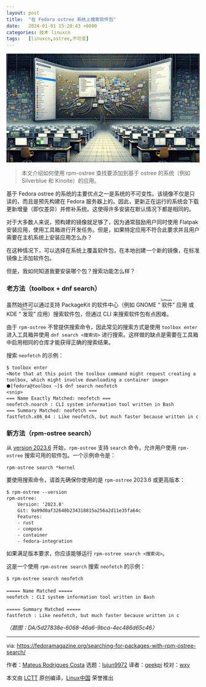 ```yaml
---
layout: post
title:	"在 Fedora ostree 系统上搜索软件包"
date:	2024-01-01 15:28:43 +0800 
categories:	技术 linuxcn 
tags:	[linuxcn,ostree,不可变]
---
```



![](/Asserts/Images/album/202401/01/152807zv5flffxfs7xjurs.jpg)



> 
> 本文介绍如何使用 rpm-ostree 查找要添加到基于 ostree 的系统（例如 Silverblue 和 Kinoite）的应用。
> 
> 
> 


基于 Fedora ostree 的系统的主要优点之一是系统的不可变性。该镜像不仅是只读的，而且是预先构建在 Fedora 服务器上的。因此，更新正在运行的系统会下载更新增量（即仅差异）并修补系统。这使得许多安装在默认情况下都是相同的。


对于大多数人来说，预构建的镜像就足够了，因为通常鼓励用户同时使用 Flatpak 安装应用，使用工具箱进行开发任务。但是，如果特定应用不符合此要求并且用户需要在主机系统上安装应用怎么办？


在这种情况下，可以选择在系统上覆盖软件包，在本地创建一个新的镜像，在标准镜像上添加软件包。


但是，我如何知道我要安装哪个包？搜索功能怎么样？


### 老方法（toolbox + dnf search）


虽然始终可以通过支持 PackageKit 的软件中心（例如 GNOME “<ruby> 软件 <rt>  Software </rt></ruby>” 应用 或 KDE “<ruby> 发现 <rt>  Discover </rt></ruby>” 应用）搜索软件包，但通过 CLI 来搜索软件包有点困难。


由于 `rpm-ostree` 不曾提供搜索命令，因此常见的搜索方式是使用 `toolbox enter` 进入工具箱并使用 `dnf search <搜索词>` 进行搜索。这样做的缺点是需要在工具箱中启用相同的仓库才能获得正确的搜索结果。


搜索 `neofetch` 的示例：



```
$ toolbox enter
<Note that at this point the toolbox command might request creating a toolbox, which might involve downloading a container image>
⬢[fedora@toolbox ~]$ dnf search neofetch
<snip> 
=== Name Exactly Matched: neofetch ===
neofetch.noarch : CLI system information tool written in Bash
=== Summary Matched: neofetch ===
fastfetch.x86_64 : Like neofetch, but much faster because written in c

```

### 新方法（rpm-ostree search）


从 [version 2023.6](https://github.com/coreos/rpm-ostree/releases/tag/v2023.6) 开始，`rpm-ostree` 支持 `search` 命令，允许用户使用 `rpm-ostree` 搜索可用的软件包。一个示例命令是：



```
rpm-ostree search *kernel

```

要使用搜索命令，请首先确保你使用的是 `rpm-ostree` 2023.6 或更高版本：



```
$ rpm-ostree --version
rpm-ostree:
    Version: '2023.8'
    Git: 9a99d0af32640b234318815a256a2d11e35fa64c
    Features:
    - rust
    - compose
    - container
    - fedora-integration

```

如果满足版本要求，你应该能够运行 `rpm-ostree search <搜索词>`。


这是一个使用 `rpm-ostree search` 搜索 `neofetch` 的示例：



```
$ rpm-ostree search neofetch

===== Name Matched =====
neofetch : CLI system information tool written in Bash

===== Summary Matched =====
fastfetch : Like neofetch, but much faster because written in c

```

*（题图：DA/5d27838e-6068-46a6-9bca-4ec486d65c46）*




---


via: <https://fedoramagazine.org/searching-for-packages-with-rpm-ostree-search/>


作者：[Mateus Rodrigues Costa](https://fedoramagazine.org/author/mateusrodcosta/) 选题：[lujun9972](https://github.com/lujun9972) 译者：[geekpi](https://github.com/geekpi) 校对：[wxy](https://github.com/wxy)


本文由 [LCTT](https://github.com/LCTT/TranslateProject) 原创编译，[Linux中国](https://linux.cn/) 荣誉推出

